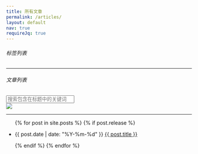 ```yaml
---
title: 所有文章
permalink: /articles/
layout: default
nav: true
requireJq: true
---
```


<!-- Labels -->
<!--*****************************-->

<section class="label-section">
  <h6>标签列表</h6>
  <hr/>
</section>
<script type="text/javascript">
// add all labels to the page
(function($){
  // usage: get param from url
  $.urlParam = function(name){
    var results = new RegExp('[\?&]' + name + '=([^&#]*)').exec(window.location.href);
    if (results==null){
      return null;
    }else{
      return results[1] || 0;
    } 
  }

  var labels = [
    "显示全部",
    {% for post in site.posts %}
      {% if post.release %}
        {% for label in post.labels %}
          "{{ label }}",
        {% endfor %}
      {% endif %}
    {% endfor %}
  ];
  var tags = {
    "显示全部": 1000
  };
  for (var i = 0; i < labels.length; i++) {
    var t = tags[labels[i]];
    tags[labels[i]] = t ? t+1 : 1;
  }
  labels = [];
  for (var tag in tags) {
    labels.push({
      name: tag,
      value: tags[tag]
    })
  };
  labels.sort(function(a, b){
    return b.value - a.value;
  });
  var label = decodeURI($.urlParam("label"));
  for (i = 0; i < labels.length; i++) {
    $('.label-section').append('<a href="{{ site.baseurl }}/articles/?label='+ labels[i].name +'"><span class="post-label'+ (label==labels[i].name?' select':'') +'">'+ labels[i].name +'</span></a>');
  }
})(jQuery);
</script>

<!-- article section-->
<!--*****************************-->

<section class="articles-section">
  <h6>文章列表</h6>
  <input class="search-box" type="text" placeholder="搜索包含在标题中的关键词" />
  <div class="search-icon">
    <img src="{{ site.static_url }}/search_icon.png"/>
  </div>
  <hr/>
  <ul class="articles">
    {% for post in site.posts %}
    {% if post.release %}
      <li data-key="{{ post.key }}" data-show="true">
        <p class="article">
          <span class="article-date">{{ post.date | date: "%Y-%m-%d" }}</span>
          <a class="article-title" href="{{ post.url | prepend: site.baseurl }}">{{ post.title }}</a>
        </p>
      </li>
    {% endif %}
    {% endfor %}
  </ul>
</section>
<script type="text/javascript">
(function($){
  var posts = [
    {% for post in site.posts %}
    {% if post.release %}
    {
      key: "{{ post.key }}",
      labels: [
      {% for label in post.labels %}
        "{{ label }}",
      {% endfor %}
      ]
    },
    {% endif %}
    {% endfor %}
  ];
  var label = $.urlParam("label");
  if (label) {
    label = decodeURI(label);
    if (label !== "显示全部") {
      for (var i = 0; i < posts.length; i++) {
        if (posts[i].labels.indexOf(label) == -1) {
          $('[data-key='+ posts[i].key +']').removeAttr('data-show').hide();
        }
      }
    }
  }
  // search box event
  var doSearch = function(){
    var text = $('.search-box').val();
    $('.articles li').each(function(){
      if ($(this).data('show')===true) {
        $(this).show();
        var title = $(this).find('.article-title').text();
        if (title.toLowerCase().search(text.toLowerCase()) == -1) {
          $(this).hide();
        }
      }
    })
  };
  $('.search-box').change(doSearch);
  $('.search-icon').click(doSearch);
})(jQuery);
</script>